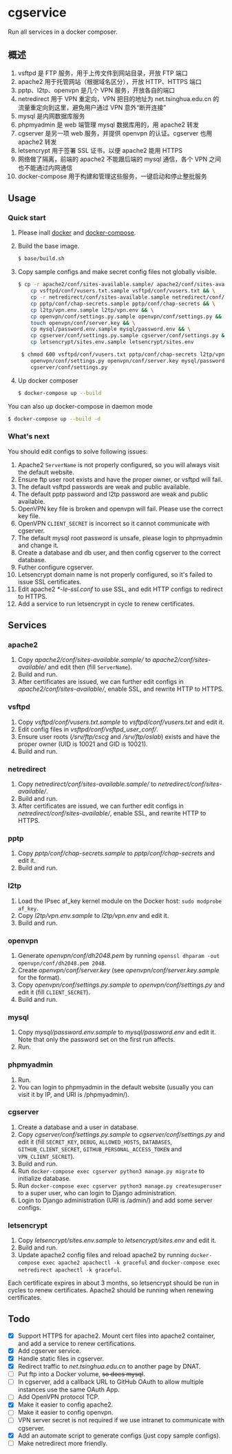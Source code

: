 # cgservice

Run all services in a docker composer.

## 概述

1. vsftpd 是 FTP 服务，用于上传文件到网站目录，开放 FTP 端口
1. apache2 用于托管网站（根据域名区分），开放 HTTP、HTTPS 端口
1. pptp、l2tp、openvpn 是几个 VPN 服务，开放各自的端口
1. netredirect 用于 VPN 重定向，VPN 把目的地址为 net.tsinghua.edu.cn 的流量重定向到这里，避免用户通过 VPN 意外“断开连接”
1. mysql 是内网数据库服务
1. phpmyadmin 是 web 端管理 mysql 数据库用的，用 apache2 转发
1. cgserver 是另一项 web 服务，并提供 openvpn 的认证。cgserver 也用 apache2 转发
1. letsencrypt 用于签署 SSL 证书，以便 apache2 能用 HTTPS
1. 网络做了隔离，前端的 apache2 不能跟后端的 mysql 通信，各个 VPN 之间也不能通过内网通信
1. docker-compose 用于构建和管理这些服务，一键启动和停止整批服务

## Usage

### Quick start
1. Please inall [docker](https://docs.docker.com/install/linux/docker-ce/debian/) and [docker-compose](https://docs.docker.com/compose/install/).

1. Build the base image.

   ```sh
   $ base/build.sh
   ```

1. Copy sample configs and make secret config files not globally visible.

   ```sh
   $ cp -r apache2/conf/sites-available.sample/ apache2/conf/sites-available/ && \
       cp vsftpd/conf/vusers.txt.sample vsftpd/conf/vusers.txt && \
       cp -r netredirect/conf/sites-available.sample netredirect/conf/sites-available && \
       cp pptp/conf/chap-secrets.sample pptp/conf/chap-secrets && \
       cp l2tp/vpn.env.sample l2tp/vpn.env && \
       cp openvpn/conf/settings.py.sample openvpn/conf/settings.py && \
       touch openvpn/conf/server.key && \
       cp mysql/password.env.sample mysql/password.env && \
       cp cgserver/conf/settings.py.sample cgserver/conf/settings.py && \
       cp letsencrypt/sites.env.sample letsencrypt/sites.env

	$ chmod 600 vsftpd/conf/vusers.txt pptp/conf/chap-secrets l2tp/vpn.env \
	   openvpn/conf/settings.py openvpn/conf/server.key mysql/password.env \
	   cgserver/conf/settings.py
   ```

1. Up docker composer

   ```sh
   $ docker-compose up --build
   ```

  You can also up docker-compose in daemon mode

   ```sh
   $ docker-compose up --build -d
   ```

### What's next

You should edit configs to solve following issues:

1. Apache2 `ServerName` is not properly configured, so you will always visit the default website.
1. Ensure ftp user root exists and have the proper owner, or vsftpd will fail.
1. The default vsftpd passwords are weak and public available.
1. The default pptp password and l2tp password are weak and public available.
1. OpenVPN key file is broken and openvpn will fail. Please use the correct key file.
1. OpenVPN `CLIENT_SECRET` is incorrect so it cannot communicate with cgserver.
1. The default mysql root password is unsafe, please login to phpmyadmin and change it.
1. Create a database and db user, and then config cgserver to the correct database.
1. Futher configure cgserver.
1. Letsencrypt domain name is not properly configured, so it's failed to issue SSL certificates.
1. Edit apache2 *\*-le-ssl.conf* to use SSL, and edit HTTP configs to redirect to HTTPS.
1. Add a service to run letsencrypt in cycle to renew certificates.

## Services

### apache2

1. Copy *apache2/conf/sites-available.sample/* to *apache2/conf/sites-available/* and edit then (fill `ServerName`).
1. Build and run.
1. After certificates are issued, we can further edit configs in *apache2/conf/sites-available/*, enable SSL, and rewrite HTTP to HTTPS.

### vsftpd

1. Copy *vsftpd/conf/vusers.txt.sample* to *vsftpd/conf/vusers.txt* and edit it.
1. Edit config files in *vsftpd/conf/vsftpd_user_conf/*.
1. Ensure user roots (*/srv/ftp/cscg* and */srv/ftp/oslab*) exists and have the proper owner (UID is 10021 and GID is 10021).
1. Build and run.

### netredirect

1. Copy *netredirect/conf/sites-available.sample/* to *netredirect/conf/sites-available/*.
1. Build and run.
1. After certificates are issued, we can further edit configs in *netredirect/conf/sites-available/*, enable SSL, and rewrite HTTP to HTTPS.

### pptp

1. Copy *pptp/conf/chap-secrets.sample* to *pptp/conf/chap-secrets* and edit it.
1. Build and run.

### l2tp

1. Load the IPsec af_key kernel module on the Docker host: `sudo modprobe af_key`.
1. Copy *l2tp/vpn.env.sample* to *l2tp/vpn.env* and edit it.
1. Build and run.

### openvpn

1. Generate *openvpn/conf/dh2048.pem* by running `openssl dhparam -out openvpn/conf/dh2048.pem 2048`.
1. Create *openvpn/conf/server.key* (see *openvpn/conf/server.key.sample* for the format).
1. Copy *openvpn/conf/settings.py.sample* to *openvpn/conf/settings.py* and edit it (fill `CLIENT_SECRET`).
1. Build and run.

### mysql

1. Copy *mysql/password.env.sample* to *mysql/password.env* and edit it. Note that only the password set on the first run affects.
1. Run.

### phpmyadmin

1. Run.
1. You can login to phpmyadmin in the default website (usually you can visit it by IP, and URI is /phpmyadmin/).

### cgserver

1. Create a database and a user in database.
1. Copy *cgserver/conf/settings.py.sample* to *cgserver/conf/settings.py* and edit it (fill `SECRET_KEY`, `DEBUG`, `ALLOWED_HOSTS`, `DATABASES`, `GITHUB_CLIENT_SECRET`, `GITHUB_PERSONAL_ACCESS_TOKEN` and `VPN_CLIENT_SECRET`).
1. Build and run.
1. Run `docker-compose exec cgserver python3 manage.py migrate` to initialize database.
1. Run `docker-compose exec cgserver python3 manage.py createsuperuser` to a super user, who can login to Django administration.
1. Login to Django administration (URI is /admin/) and add some server configs.

### letsencrypt

1. Copy *letsencrypt/sites.env.sample* to *letsencrypt/sites.env* and edit it.
1. Build and run.
1. Update apache2 config files and reload apache2 by running `docker-compose exec apache2 apachectl -k graceful` and `docker-compose exec netredirect apachectl -k graceful`.

Each certificate expires in about 3 months, so letsencrypt should be run in cycles to renew certificates. Apache2 should be running when renewing certificates.

## Todo

- [x] Support HTTPS for apache2. Mount cert files into apache2 container, and add a service to renew certifications.
- [x] Add cgserver service.
- [x] Handle static files in cgserver.
- [x] Redirect traffic to *net.tsinghua.edu.cn* to another page by DNAT.
- [ ] Put ftp into a Docker volume, ~~so does mysql~~.
- [ ] In cgserver, add a callback URL to GitHub OAuth to allow multiple instances use the same OAuth App.
- [ ] Add OpenVPN protocol TCP.
- [x] Make it easier to config apache2.
- [ ] Make it easier to config openvpn.
- [ ] VPN server secret is not required if we use intranet to communicate with cgserver.
- [x] Add an automate script to generate configs (just copy sample configs).
- [ ] Make netredirect more friendly.

